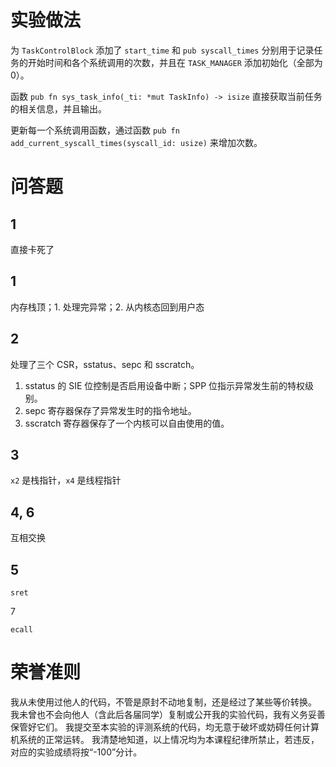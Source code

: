 # 实验做法

为 ```TaskControlBlock``` 添加了 ```start_time``` 和 ```pub syscall_times``` 分别用于记录任务的开始时间和各个系统调用的次数，并且在 ```TASK_MANAGER``` 添加初始化（全部为0）。

函数 ```pub fn sys_task_info(_ti: *mut TaskInfo) -> isize``` 直接获取当前任务的相关信息，并且输出。

更新每一个系统调用函数，通过函数 ```pub fn add_current_syscall_times(syscall_id: usize)``` 来增加次数。

# 问答题

## 1

直接卡死了

## 1

内存栈顶；1. 处理完异常；2. 从内核态回到用户态

## 2

处理了三个 CSR，sstatus、sepc 和 sscratch。

1. sstatus 的 SIE 位控制是否启用设备中断；SPP 位指示异常发生前的特权级别。
2. sepc 寄存器保存了异常发生时的指令地址。
3. sscratch 寄存器保存了一个内核可以自由使用的值。

## 3

```x2``` 是栈指针，```x4``` 是线程指针

## 4, 6

互相交换

## 5

```sret```

7

```ecall```


# 荣誉准则

我从未使用过他人的代码，不管是原封不动地复制，还是经过了某些等价转换。 我未曾也不会向他人（含此后各届同学）复制或公开我的实验代码，我有义务妥善保管好它们。 我提交至本实验的评测系统的代码，均无意于破坏或妨碍任何计算机系统的正常运转。 我清楚地知道，以上情况均为本课程纪律所禁止，若违反，对应的实验成绩将按“-100”分计。

